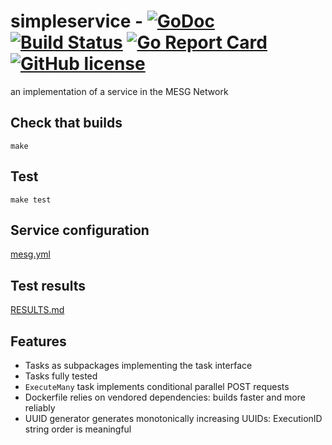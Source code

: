 # simpleservice - [![GoDoc](https://godoc.org/github.com/marianogappa/simpleservice?status.svg)](https://godoc.org/github.com/marianogappa/simpleservice) [![Build Status](https://img.shields.io/travis/marianogappa/simpleservice.svg)](https://travis-ci.org/marianogappa/simpleservice)  [![Go Report Card](https://goreportcard.com/badge/github.com/marianogappa/simpleservice?style=flat-square)](https://goreportcard.com/report/github.com/marianogappa/simpleservice) [![GitHub license](https://img.shields.io/badge/license-MIT-blue.svg)](https://raw.githubusercontent.com/marianogappa/simpleservice/master/LICENSE)

an implementation of a service in the MESG Network

## Check that builds

```
make
```

## Test

```
make test
```

## Service configuration

[mesg.yml](mesg.yml)

## Test results

[RESULTS.md](RESULTS.md)

## Features

- Tasks as subpackages implementing the task interface
- Tasks fully tested
- `ExecuteMany` task implements conditional parallel POST requests
- Dockerfile relies on vendored dependencies: builds faster and more reliably
- UUID generator generates monotonically increasing UUIDs: ExecutionID string order is meaningful
